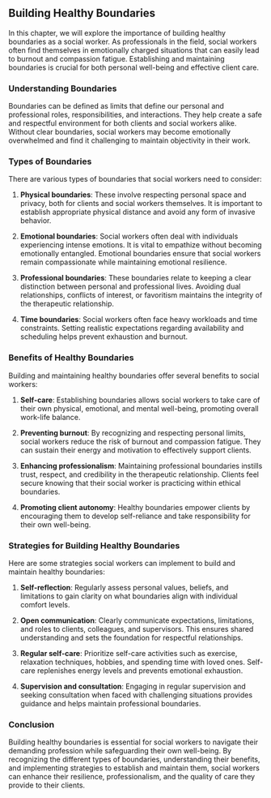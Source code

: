 Building Healthy Boundaries
--------------------------------------

In this chapter, we will explore the importance of building healthy boundaries as a social worker. As professionals in the field, social workers often find themselves in emotionally charged situations that can easily lead to burnout and compassion fatigue. Establishing and maintaining boundaries is crucial for both personal well-being and effective client care.

### Understanding Boundaries

Boundaries can be defined as limits that define our personal and professional roles, responsibilities, and interactions. They help create a safe and respectful environment for both clients and social workers alike. Without clear boundaries, social workers may become emotionally overwhelmed and find it challenging to maintain objectivity in their work.

### Types of Boundaries

There are various types of boundaries that social workers need to consider:

1. **Physical boundaries**: These involve respecting personal space and privacy, both for clients and social workers themselves. It is important to establish appropriate physical distance and avoid any form of invasive behavior.

2. **Emotional boundaries**: Social workers often deal with individuals experiencing intense emotions. It is vital to empathize without becoming emotionally entangled. Emotional boundaries ensure that social workers remain compassionate while maintaining emotional resilience.

3. **Professional boundaries**: These boundaries relate to keeping a clear distinction between personal and professional lives. Avoiding dual relationships, conflicts of interest, or favoritism maintains the integrity of the therapeutic relationship.

4. **Time boundaries**: Social workers often face heavy workloads and time constraints. Setting realistic expectations regarding availability and scheduling helps prevent exhaustion and burnout.

### Benefits of Healthy Boundaries

Building and maintaining healthy boundaries offer several benefits to social workers:

1. **Self-care**: Establishing boundaries allows social workers to take care of their own physical, emotional, and mental well-being, promoting overall work-life balance.

2. **Preventing burnout**: By recognizing and respecting personal limits, social workers reduce the risk of burnout and compassion fatigue. They can sustain their energy and motivation to effectively support clients.

3. **Enhancing professionalism**: Maintaining professional boundaries instills trust, respect, and credibility in the therapeutic relationship. Clients feel secure knowing that their social worker is practicing within ethical boundaries.

4. **Promoting client autonomy**: Healthy boundaries empower clients by encouraging them to develop self-reliance and take responsibility for their own well-being.

### Strategies for Building Healthy Boundaries

Here are some strategies social workers can implement to build and maintain healthy boundaries:

1. **Self-reflection**: Regularly assess personal values, beliefs, and limitations to gain clarity on what boundaries align with individual comfort levels.

2. **Open communication**: Clearly communicate expectations, limitations, and roles to clients, colleagues, and supervisors. This ensures shared understanding and sets the foundation for respectful relationships.

3. **Regular self-care**: Prioritize self-care activities such as exercise, relaxation techniques, hobbies, and spending time with loved ones. Self-care replenishes energy levels and prevents emotional exhaustion.

4. **Supervision and consultation**: Engaging in regular supervision and seeking consultation when faced with challenging situations provides guidance and helps maintain professional boundaries.

### Conclusion

Building healthy boundaries is essential for social workers to navigate their demanding profession while safeguarding their own well-being. By recognizing the different types of boundaries, understanding their benefits, and implementing strategies to establish and maintain them, social workers can enhance their resilience, professionalism, and the quality of care they provide to their clients.
